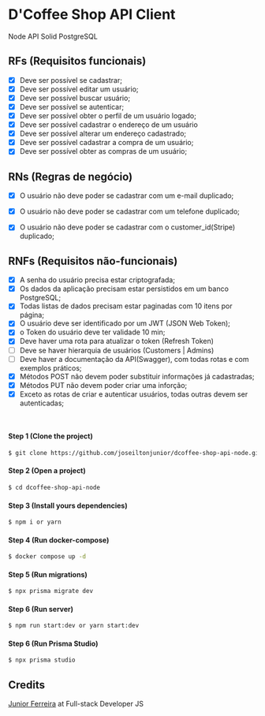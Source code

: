 # D'Coffee Shop API Client

Node API Solid PostgreSQL

## RFs (Requisitos funcionais)

- [x] Deve ser possível se cadastrar;
- [x] Deve ser possível editar um usuário;
- [x] Deve ser possível buscar usuário;
- [x] Deve ser possível se autenticar;
- [x] Deve ser possível obter o perfil de um usuário logado;
- [x] Deve ser possível cadastrar o endereço de um usuário
- [x] Deve ser possível alterar um endereço cadastrado;
- [x] Deve ser possível cadastrar a compra de um usuário;
- [x] Deve ser possível obter as compras de um usuário;

## RNs (Regras de negócio)

- [x] O usuário não deve poder se cadastrar com um e-mail duplicado;
- [x] O usuário não deve poder se cadastrar com um telefone duplicado;
- [x] O usuário não deve poder se cadastrar com o customer_id(Stripe) duplicado;


## RNFs (Requisitos não-funcionais)

- [x] A senha do usuário precisa estar criptografada;
- [x] Os dados da aplicação precisam estar persistidos em um banco PostgreSQL;
- [x] Todas listas de dados precisam estar paginadas com 10 itens por página;
- [x] O usuário deve ser identificado por um JWT (JSON Web Token);
- [x] o Token do usuário deve ter validade 10 min;
- [x] Deve haver uma rota para atualizar o token (Refresh Token)
- [ ] Deve se haver hierarquia de usuários (Customers | Admins)
- [ ] Deve haver a documentação da API(Swagger), com todas rotas e com exemplos práticos;
- [x] Métodos POST não devem poder substituir informações já cadastradas;
- [x] Métodos PUT não devem poder criar uma inforção;
- [x] Exceto as rotas de criar e autenticar usuários, todas outras devem ser autenticadas;

<br/>

#### Step 1 (Clone the project)
```sh
$ git clone https://github.com/joseiltonjunior/dcoffee-shop-api-node.git
```
#### Step 2 (Open a project)
```sh
$ cd dcoffee-shop-api-node
```
#### Step 3 (Install yours dependencies)
```sh
$ npm i or yarn 
```
#### Step 4 (Run docker-compose)
```sh
$ docker compose up -d
```

#### Step 5 (Run migrations)
```sh
$ npx prisma migrate dev
```
#### Step 6 (Run server) 
```sh
$ npm run start:dev or yarn start:dev
```
#### Step 6 (Run Prisma Studio) 
```sh
$ npx prisma studio
```

## Credits

<a href="https://www.instagram.com/dvlp.code/" target="_blank">Junior Ferreira</a> at Full-stack Developer JS